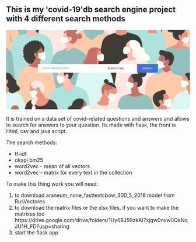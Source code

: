 ## This is my 'covid-19'db search engine project with 4 different search methods

![alt text](https://github.com/victoriassazonova/projects_2022/blob/main/search%20engine%20project/%D0%A1%D0%BD%D0%B8%D0%BC%D0%BE%D0%BA%20%D1%8D%D0%BA%D1%80%D0%B0%D0%BD%D0%B0%202022-03-19%20%D0%B2%2012.58.34.png)

It is trained on a data set of covid-related questions and answers and allows to search for answers to your question.
Its made with flask, the front is Html, csv and java script.

The search methods:
* tf-idf
* okapi bm25
* word2vec - mean of all vectors
* word2vec - matrix for every text in the collection

To make this thing work you will need:
<ol>
<li>to download araneum_none_fasttextcbow_300_5_2018 model from RusVectores</li>
<li>to download the matrix files or the xlsx files, if you want to make the matrixes too https://drive.google.com/drive/folders/1Hy68J59zkAI7xjgw0nxw0QeNqJU1H_FD?usp=sharing</li>
<li>start the flask app</li>
</ol>
